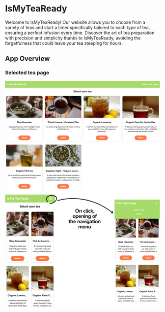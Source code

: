 # IsMyTeaReady
Welcome to IsMyTeaReady! Our website allows you to choose from a variety of teas and start a timer specifically tailored to each type of tea, ensuring a perfect infusion every time. Discover the art of tea preparation with precision and simplicity thanks to IsMyTeaReady, avoiding the forgetfulness that could leave your tea steeping for hours.

## App Overview

### Selected tea page
![Visual of the selected tea page on desktop](project-design/Visuals/Visual-SelectedTeaPage-Desktop_v01.png)
![Visual of the selected tea page on mobile](project-design/Visuals/Visual-SelectedTeaPage-Mobile_v01.png)
